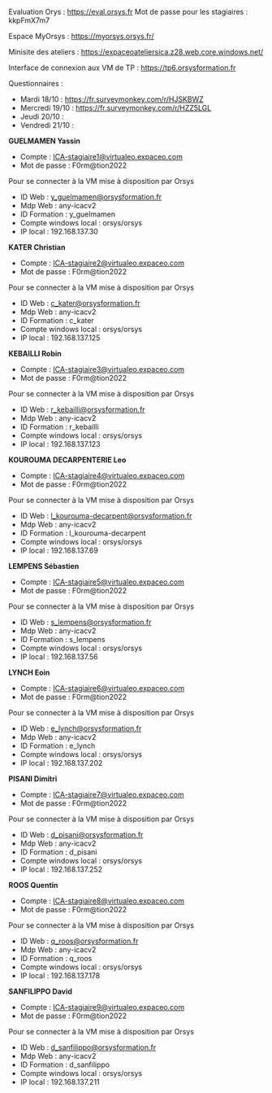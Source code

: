 Evaluation Orys : https://eval.orsys.fr
Mot de passe pour les stagiaires : kkpFmX7m7

Espace MyOrsys : https://myorsys.orsys.fr/

Minisite des ateliers : https://expaceoateliersica.z28.web.core.windows.net/

Interface de connexion aux VM de TP : https://tp6.orsysformation.fr

Questionnaires :
- Mardi 18/10 : https://fr.surveymonkey.com/r/HJSKBWZ
- Mercredi 19/10 : https://fr.surveymonkey.com/r/HZZ5LGL
- Jeudi 20/10 :
- Vendredi 21/10 : 

**GUELMAMEN Yassin**
- Compte : ICA-stagiaire1@virtualeo.expaceo.com
- Mot de passe : F0rm@tion2022

Pour se connecter à la VM mise à disposition par Orsys
- ID Web : y_guelmamen@orsysformation.fr
- Mdp Web : any-icacv2
- ID Formation : y_guelmamen
- Compte windows local : orsys/orsys 
- IP local : 192.168.137.30

**KATER Christian**
- Compte : ICA-stagiaire2@virtualeo.expaceo.com
- Mot de passe : F0rm@tion2022

Pour se connecter à la VM mise à disposition par Orsys
- ID Web : c_kater@orsysformation.fr
- Mdp Web : any-icacv2
- ID Formation : c_kater
- Compte windows local : orsys/orsys 
- IP local : 192.168.137.125

**KEBAILLI Robin**
- Compte : ICA-stagiaire3@virtualeo.expaceo.com
- Mot de passe : F0rm@tion2022

Pour se connecter à la VM mise à disposition par Orsys
- ID Web : r_kebailli@orsysformation.fr
- Mdp Web : any-icacv2
- ID Formation : r_kebailli
- Compte windows local : orsys/orsys 
- IP local : 192.168.137.123

**KOUROUMA DECARPENTERIE Leo**
- Compte : ICA-stagiaire4@virtualeo.expaceo.com
- Mot de passe : F0rm@tion2022

Pour se connecter à la VM mise à disposition par Orsys
- ID Web : l_kourouma-decarpent@orsysformation.fr
- Mdp Web : any-icacv2
- ID Formation : l_kourouma-decarpent
- Compte windows local : orsys/orsys 
- IP local : 192.168.137.69

**LEMPENS Sébastien**
- Compte : ICA-stagiaire5@virtualeo.expaceo.com
- Mot de passe : F0rm@tion2022

Pour se connecter à la VM mise à disposition par Orsys
- ID Web : s_lempens@orsysformation.fr
- Mdp Web : any-icacv2
- ID Formation : s_lempens
- Compte windows local : orsys/orsys 
- IP local : 192.168.137.56

**LYNCH Eoin**
- Compte : ICA-stagiaire6@virtualeo.expaceo.com
- Mot de passe : F0rm@tion2022

Pour se connecter à la VM mise à disposition par Orsys
- ID Web : e_lynch@orsysformation.fr
- Mdp Web : any-icacv2
- ID Formation : e_lynch
- Compte windows local : orsys/orsys 
- IP local : 192.168.137.202

**PISANI Dimitri**
- Compte : ICA-stagiaire7@virtualeo.expaceo.com
- Mot de passe : F0rm@tion2022

Pour se connecter à la VM mise à disposition par Orsys
- ID Web : d_pisani@orsysformation.fr
- Mdp Web : any-icacv2
- ID Formation : d_pisani
- Compte windows local : orsys/orsys 
- IP local : 192.168.137.252

**ROOS Quentin**
- Compte : ICA-stagiaire8@virtualeo.expaceo.com
- Mot de passe : F0rm@tion2022

Pour se connecter à la VM mise à disposition par Orsys
- ID Web : q_roos@orsysformation.fr
- Mdp Web : any-icacv2
- ID Formation : q_roos
- Compte windows local : orsys/orsys 
- IP local : 192.168.137.178

**SANFILIPPO David**
- Compte : ICA-stagiaire9@virtualeo.expaceo.com
- Mot de passe : F0rm@tion2022

Pour se connecter à la VM mise à disposition par Orsys
- ID Web : d_sanfilippo@orsysformation.fr
- Mdp Web : any-icacv2
- ID Formation : d_sanfilippo
- Compte windows local : orsys/orsys 
- IP local : 192.168.137.211

